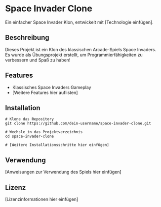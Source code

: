 # Space Invader Clone

Ein einfacher Space Invader Klon, entwickelt mit [Technologie einfügen].

## Beschreibung

Dieses Projekt ist ein Klon des klassischen Arcade-Spiels Space Invaders. Es wurde als Übungsprojekt erstellt, um Programmierfähigkeiten zu verbessern und Spaß zu haben!

## Features

- Klassisches Space Invaders Gameplay
- [Weitere Features hier auflisten]

## Installation

```
# Klone das Repository
git clone https://github.com/dein-username/space-invader-clone.git

# Wechsle in das Projektverzeichnis
cd space-invader-clone

# [Weitere Installationsschritte hier einfügen]
```

## Verwendung

[Anweisungen zur Verwendung des Spiels hier einfügen]

## Lizenz

[Lizenzinformationen hier einfügen] 